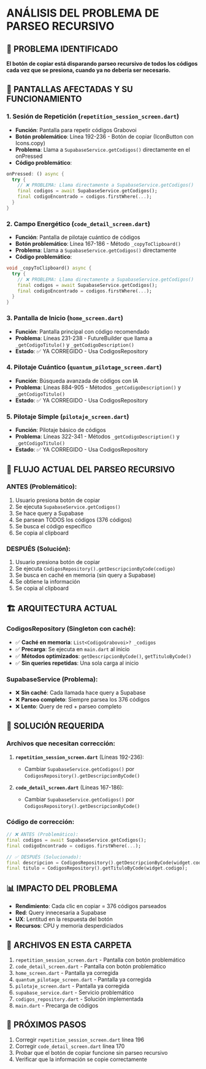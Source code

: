 # ANÁLISIS DEL PROBLEMA DE PARSEO RECURSIVO

## 🚨 PROBLEMA IDENTIFICADO

**El botón de copiar está disparando parseo recursivo de todos los códigos cada vez que se presiona, cuando ya no debería ser necesario.**

## 📱 PANTALLAS AFECTADAS Y SU FUNCIONAMIENTO

### 1. **Sesión de Repetición** (`repetition_session_screen.dart`)
- **Función**: Pantalla para repetir códigos Grabovoi
- **Botón problemático**: Línea 192-236 - Botón de copiar (IconButton con Icons.copy)
- **Problema**: Llama a `SupabaseService.getCodigos()` directamente en el onPressed
- **Código problemático**:
```dart
onPressed: () async {
  try {
    // ❌ PROBLEMA: Llama directamente a SupabaseService.getCodigos()
    final codigos = await SupabaseService.getCodigos();
    final codigoEncontrado = codigos.firstWhere(...);
  }
}
```

### 2. **Campo Energético** (`code_detail_screen.dart`)
- **Función**: Pantalla de pilotaje cuántico de códigos
- **Botón problemático**: Línea 167-186 - Método `_copyToClipboard()`
- **Problema**: Llama a `SupabaseService.getCodigos()` directamente
- **Código problemático**:
```dart
void _copyToClipboard() async {
  try {
    // ❌ PROBLEMA: Llama directamente a SupabaseService.getCodigos()
    final codigos = await SupabaseService.getCodigos();
    final codigoEncontrado = codigos.firstWhere(...);
  }
}
```

### 3. **Pantalla de Inicio** (`home_screen.dart`)
- **Función**: Pantalla principal con código recomendado
- **Problema**: Líneas 231-238 - FutureBuilder que llama a `_getCodigoTitulo()` y `_getCodigoDescription()`
- **Estado**: ✅ YA CORREGIDO - Usa CodigosRepository

### 4. **Pilotaje Cuántico** (`quantum_pilotage_screen.dart`)
- **Función**: Búsqueda avanzada de códigos con IA
- **Problema**: Líneas 884-905 - Métodos `_getCodigoDescription()` y `_getCodigoTitulo()`
- **Estado**: ✅ YA CORREGIDO - Usa CodigosRepository

### 5. **Pilotaje Simple** (`pilotaje_screen.dart`)
- **Función**: Pilotaje básico de códigos
- **Problema**: Líneas 322-341 - Métodos `_getCodigoDescription()` y `_getCodigoTitulo()`
- **Estado**: ✅ YA CORREGIDO - Usa CodigosRepository

## 🔄 FLUJO ACTUAL DEL PARSEO RECURSIVO

### **ANTES (Problemático)**:
1. Usuario presiona botón de copiar
2. Se ejecuta `SupabaseService.getCodigos()`
3. Se hace query a Supabase
4. Se parsean TODOS los códigos (376 códigos)
5. Se busca el código específico
6. Se copia al clipboard

### **DESPUÉS (Solución)**:
1. Usuario presiona botón de copiar
2. Se ejecuta `CodigosRepository().getDescripcionByCode(codigo)`
3. Se busca en caché en memoria (sin query a Supabase)
4. Se obtiene la información
5. Se copia al clipboard

## 🏗️ ARQUITECTURA ACTUAL

### **CodigosRepository** (Singleton con caché):
- ✅ **Caché en memoria**: `List<CodigoGrabovoi>? _codigos`
- ✅ **Precarga**: Se ejecuta en `main.dart` al inicio
- ✅ **Métodos optimizados**: `getDescripcionByCode()`, `getTituloByCode()`
- ✅ **Sin queries repetidas**: Una sola carga al inicio

### **SupabaseService** (Problema):
- ❌ **Sin caché**: Cada llamada hace query a Supabase
- ❌ **Parseo completo**: Siempre parsea los 376 códigos
- ❌ **Lento**: Query de red + parseo completo

## 🎯 SOLUCIÓN REQUERIDA

### **Archivos que necesitan corrección**:

1. **`repetition_session_screen.dart`** (Líneas 192-236):
   - Cambiar `SupabaseService.getCodigos()` por `CodigosRepository().getDescripcionByCode()`

2. **`code_detail_screen.dart`** (Líneas 167-186):
   - Cambiar `SupabaseService.getCodigos()` por `CodigosRepository().getDescripcionByCode()`

### **Código de corrección**:

```dart
// ❌ ANTES (Problemático):
final codigos = await SupabaseService.getCodigos();
final codigoEncontrado = codigos.firstWhere(...);

// ✅ DESPUÉS (Solucionado):
final descripcion = CodigosRepository().getDescripcionByCode(widget.codigo);
final titulo = CodigosRepository().getTituloByCode(widget.codigo);
```

## 📊 IMPACTO DEL PROBLEMA

- **Rendimiento**: Cada clic en copiar = 376 códigos parseados
- **Red**: Query innecesaria a Supabase
- **UX**: Lentitud en la respuesta del botón
- **Recursos**: CPU y memoria desperdiciados

## 🔧 ARCHIVOS EN ESTA CARPETA

1. `repetition_session_screen.dart` - Pantalla con botón problemático
2. `code_detail_screen.dart` - Pantalla con botón problemático  
3. `home_screen.dart` - Pantalla ya corregida
4. `quantum_pilotage_screen.dart` - Pantalla ya corregida
5. `pilotaje_screen.dart` - Pantalla ya corregida
6. `supabase_service.dart` - Servicio problemático
7. `codigos_repository.dart` - Solución implementada
8. `main.dart` - Precarga de códigos

## 🎯 PRÓXIMOS PASOS

1. Corregir `repetition_session_screen.dart` línea 196
2. Corregir `code_detail_screen.dart` línea 170
3. Probar que el botón de copiar funcione sin parseo recursivo
4. Verificar que la información se copie correctamente

